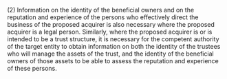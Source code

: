(2) Information on the identity of the beneficial owners and on the reputation and experience of the persons who effectively direct the business of the proposed acquirer is also necessary where the proposed acquirer is a legal person. Similarly, where the proposed acquirer is or is intended to be a trust structure, it is necessary for the competent authority of the target entity to obtain information on both the identity of the trustees who will manage the assets of the trust, and the identity of the beneficial owners of those assets to be able to assess the reputation and experience of these persons.